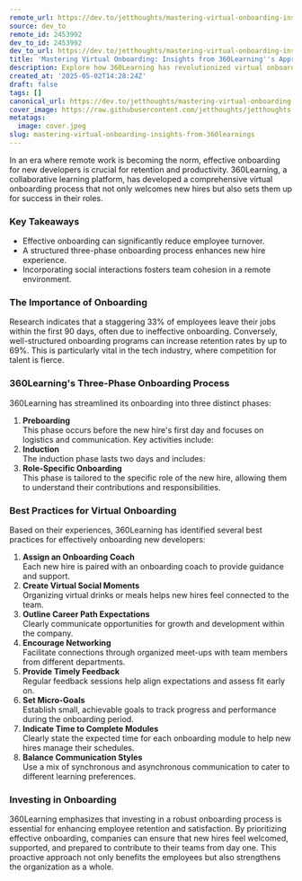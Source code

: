 ```yaml
---
remote_url: https://dev.to/jetthoughts/mastering-virtual-onboarding-insights-from-360learnings-approach-24k1
source: dev_to
remote_id: 2453992
dev_to_id: 2453992
dev_to_url: https://dev.to/jetthoughts/mastering-virtual-onboarding-insights-from-360learnings-approach-24k1
title: 'Mastering Virtual Onboarding: Insights from 360Learning''s Approach'
description: Explore how 360Learning has revolutionized virtual onboarding for developers, enhancing retention and productivity through a structured three-phase process.
created_at: '2025-05-02T14:28:24Z'
draft: false
tags: []
canonical_url: https://dev.to/jetthoughts/mastering-virtual-onboarding-insights-from-360learnings-approach-24k1
cover_image: https://raw.githubusercontent.com/jetthoughts/jetthoughts.github.io/master/content/blog/mastering-virtual-onboarding-insights-from-360learnings/cover.jpeg
metatags:
  image: cover.jpeg
slug: mastering-virtual-onboarding-insights-from-360learnings
---
```

In an era where remote work is becoming the norm, effective onboarding for new developers is crucial for retention and productivity. 360Learning, a collaborative learning platform, has developed a comprehensive virtual onboarding process that not only welcomes new hires but also sets them up for success in their roles.

### Key Takeaways

*   Effective onboarding can significantly reduce employee turnover.
*   A structured three-phase onboarding process enhances new hire experience.
*   Incorporating social interactions fosters team cohesion in a remote environment.

### The Importance of Onboarding

Research indicates that a staggering 33% of employees leave their jobs within the first 90 days, often due to ineffective onboarding. Conversely, well-structured onboarding programs can increase retention rates by up to 69%. This is particularly vital in the tech industry, where competition for talent is fierce.

### 360Learning's Three-Phase Onboarding Process

360Learning has streamlined its onboarding into three distinct phases:

1.  **Preboarding**  
    This phase occurs before the new hire's first day and focuses on logistics and communication. Key activities include:
2.  **Induction**  
    The induction phase lasts two days and includes:
3.  **Role-Specific Onboarding**  
    This phase is tailored to the specific role of the new hire, allowing them to understand their contributions and responsibilities.

### Best Practices for Virtual Onboarding

Based on their experiences, 360Learning has identified several best practices for effectively onboarding new developers:

1.  **Assign an Onboarding Coach**  
    Each new hire is paired with an onboarding coach to provide guidance and support.
2.  **Create Virtual Social Moments**  
    Organizing virtual drinks or meals helps new hires feel connected to the team.
3.  **Outline Career Path Expectations**  
    Clearly communicate opportunities for growth and development within the company.
4.  **Encourage Networking**  
    Facilitate connections through organized meet-ups with team members from different departments.
5.  **Provide Timely Feedback**  
    Regular feedback sessions help align expectations and assess fit early on.
6.  **Set Micro-Goals**  
    Establish small, achievable goals to track progress and performance during the onboarding period.
7.  **Indicate Time to Complete Modules**  
    Clearly state the expected time for each onboarding module to help new hires manage their schedules.
8.  **Balance Communication Styles**  
    Use a mix of synchronous and asynchronous communication to cater to different learning preferences.

### Investing in Onboarding

360Learning emphasizes that investing in a robust onboarding process is essential for enhancing employee retention and satisfaction. By prioritizing effective onboarding, companies can ensure that new hires feel welcomed, supported, and prepared to contribute to their teams from day one. This proactive approach not only benefits the employees but also strengthens the organization as a whole.